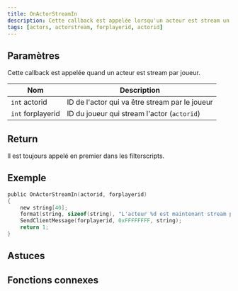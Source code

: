 ```yaml
---
title: OnActorStreamIn
description: Cette callback est appelée lorsqu'un acteur est stream un joueur.
tags: [actors, actorstream, forplayerid, actorid]
---
```


<VersionWarn name='callback' version='SA-MP 0.3.7' />

## Paramètres

Cette callback est appelée quand un acteur est stream par joueur.

| Nom               | Description                                                   |
| -----------       | ------------------------------------------------------------- |
| `int` actorid     | ID de l'actor qui va être stream par le joueur                |
| `int` forplayerid | ID du joueur qui stream l'actor (`actorid`)                   |

## Return

Il est toujours appelé en premier dans les filterscripts.

## Exemple

```c
public OnActorStreamIn(actorid, forplayerid)
{
    new string[40];
    format(string, sizeof(string), "L'acteur %d est maintenant stream par vous.", actorid);
    SendClientMessage(forplayerid, 0xFFFFFFFF, string);
    return 1;
}
```

## Astuces

<TipNPCCallbacks />

## Fonctions connexes
